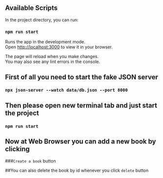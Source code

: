 ## Available Scripts

In the project directory, you can run:

### `npm run start`

Runs the app in the development mode.\
Open [http://localhost:3000](http://localhost:3000) to view it in your browser.

The page will reload when you make changes.\
You may also see any lint errors in the console.


## First of all you need to start the fake JSON server 

### `npx json-server --watch data/db.json --port 8000`


## Then please open new terminal tab and just start the project 
### `npm run start`

## Now at Web Browser you can add a new book by clicking 
###`Create a book` button

##You can also delete the book by id whenever you click `delete` button


